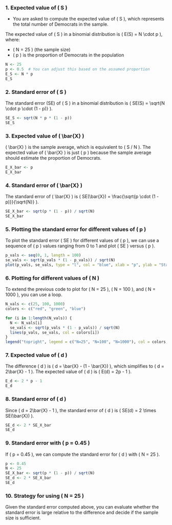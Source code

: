 
### 1. Expected value of \( S \)
- You are asked to compute the expected value of \( S \), which represents the total number of Democrats in the sample.

The expected value of \( S \) in a binomial distribution is \( E(S) = N \cdot p \), where:
- \( N = 25 \) (the sample size)
- \( p \) is the proportion of Democrats in the population

```r
N <- 25
p <- 0.5  # You can adjust this based on the assumed proportion
E_S <- N * p
E_S
```

### 2. Standard error of \( S \)
The standard error (SE) of \( S \) in a binomial distribution is \( SE(S) = \sqrt{N \cdot p \cdot (1 - p)} \).

```r
SE_S <- sqrt(N * p * (1 - p))
SE_S
```

### 3. Expected value of \( \bar{X} \)
\( \bar{X} \) is the sample average, which is equivalent to \( S / N \). The expected value of \( \bar{X} \) is just \( p \) because the sample average should estimate the proportion of Democrats.

```r
E_X_bar <- p
E_X_bar
```

### 4. Standard error of \( \bar{X} \)
The standard error of \( \bar{X} \) is \( SE(\bar{X}) = \frac{\sqrt{p \cdot (1 - p)}}{\sqrt{N}} \).

```r
SE_X_bar <- sqrt(p * (1 - p)) / sqrt(N)
SE_X_bar
```

### 5. Plotting the standard error for different values of \( p \)
To plot the standard error \( SE \) for different values of \( p \), we can use a sequence of \( p \) values ranging from 0 to 1 and plot \( SE \) versus \( p \).

```r
p_vals <- seq(0, 1, length = 100)
se_vals <- sqrt(p_vals * (1 - p_vals)) / sqrt(N)
plot(p_vals, se_vals, type = "l", col = "blue", xlab = "p", ylab = "Standard Error")
```

### 6. Plotting for different values of \( N \)
To extend the previous code to plot for \( N = 25 \), \( N = 100 \), and \( N = 1000 \), you can use a loop.

```r
N_vals <- c(25, 100, 1000)
colors <- c("red", "green", "blue")

for (i in 1:length(N_vals)) {
  N <- N_vals[i]
  se_vals <- sqrt(p_vals * (1 - p_vals)) / sqrt(N)
  lines(p_vals, se_vals, col = colors[i])
}
legend("topright", legend = c("N=25", "N=100", "N=1000"), col = colors, lty = 1)
```

### 7. Expected value of \( d \)
The difference \( d \) is \( d = \bar{X} - (1 - \bar{X}) \), which simplifies to \( d = 2\bar{X} - 1 \). The expected value of \( d \) is \( E(d) = 2p - 1 \).

```r
E_d <- 2 * p - 1
E_d
```

### 8. Standard error of \( d \)
Since \( d = 2\bar{X} - 1 \), the standard error of \( d \) is \( SE(d) = 2 \times SE(\bar{X}) \).

```r
SE_d <- 2 * SE_X_bar
SE_d
```

### 9. Standard error with \( p = 0.45 \)
If \( p = 0.45 \), we can compute the standard error for \( d \) with \( N = 25 \).

```r
p <- 0.45
N <- 25
SE_X_bar <- sqrt(p * (1 - p)) / sqrt(N)
SE_d <- 2 * SE_X_bar
SE_d
```

### 10. Strategy for using \( N = 25 \)
Given the standard error computed above, you can evaluate whether the standard error is large relative to the difference and decide if the sample size is sufficient.
